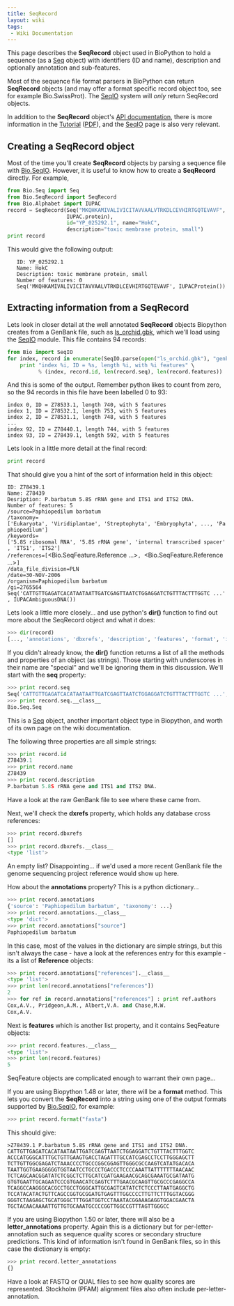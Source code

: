 ```yaml
---
title: SeqRecord
layout: wiki
tags:
 - Wiki Documentation
---
```


This page describes the **SeqRecord** object used in BioPython to hold a
sequence (as a [Seq](Seq "wikilink") object) with identifiers (ID and
name), description and optionally annotation and sub-features.

Most of the sequence file format parsers in BioPython can return
**SeqRecord** objects (and may offer a format specific record object
too, see for example Bio.SwissProt). The [SeqIO](SeqIO "wikilink")
system will *only* return SeqRecord objects.

In addition to the **SeqRecord** object's [API
documentation](http://biopython.org/DIST/docs/api/Bio.SeqRecord.SeqRecord-class.html),
there is more information in the
[Tutorial](http://biopython.org/DIST/docs/tutorial/Tutorial.html)
([PDF](http://biopython.org/DIST/docs/tutorial/Tutorial.pdf)), and the
[SeqIO](SeqIO "wikilink") page is also very relevant.

Creating a SeqRecord object
---------------------------

Most of the time you'll create **SeqRecord** objects by parsing a
sequence file with [Bio.SeqIO](SeqIO "wikilink"). However, it is useful
to know how to create a **SeqRecord** directly. For example,

``` python
from Bio.Seq import Seq
from Bio.SeqRecord import SeqRecord
from Bio.Alphabet import IUPAC
record = SeqRecord(Seq("MKQHKAMIVALIVICITAVVAALVTRKDLCEVHIRTGQTEVAVF",
                   IUPAC.protein),
                   id="YP_025292.1", name="HokC",
                   description="toxic membrane protein, small")
print record
```

This would give the following output:

`   ID: YP_025292.1`  
`   Name: HokC`  
`   Description: toxic membrane protein, small`  
`   Number of features: 0`  
`   Seq('MKQHKAMIVALIVICITAVVAALVTRKDLCEVHIRTGQTEVAVF', IUPACProtein())`

Extracting information from a SeqRecord
---------------------------------------

Lets look in closer detail at the well annotated **SeqRecord** objects
Biopython creates from a GenBank file, such as
[ls\_orchid.gbk](http://biopython.org/DIST/docs/tutorial/examples/ls_orchid.gbk),
which we'll load using the [SeqIO](SeqIO "wikilink") module. This file
contains 94 records:

``` python
from Bio import SeqIO
for index, record in enumerate(SeqIO.parse(open("ls_orchid.gbk"), "genbank")) :
    print "index %i, ID = %s, length %i, with %i features" \
          % (index, record.id, len(record.seq), len(record.features))
```

And this is some of the output. Remember python likes to count from
zero, so the 94 records in this file have been labelled 0 to 93:

`index 0, ID = Z78533.1, length 740, with 5 features`  
`index 1, ID = Z78532.1, length 753, with 5 features`  
`index 2, ID = Z78531.1, length 748, with 5 features`  
`...`  
`index 92, ID = Z78440.1, length 744, with 5 features`  
`index 93, ID = Z78439.1, length 592, with 5 features`

Lets look in a little more detail at the final record:

``` python
print record
```

That should give you a hint of the sort of information held in this
object:

`ID: Z78439.1`  
`Name: Z78439`  
`Desription: P.barbatum 5.8S rRNA gene and ITS1 and ITS2 DNA.`  
`Number of features: 5`  
`/source=Paphiopedilum barbatum`  
`/taxonomy=['Eukaryota', 'Viridiplantae', 'Streptophyta', 'Embryophyta', ..., 'Paphiopedilum']`  
`/keywords=['5.8S ribosomal RNA', '5.8S rRNA gene', 'internal transcribed spacer', 'ITS1', 'ITS2']`  
`/references=[`<Bio.SeqFeature.Reference ...>`, `<Bio.SeqFeature.Reference ...>`]`  
`/data_file_division=PLN`  
`/date=30-NOV-2006`  
`/organism=Paphiopedilum barbatum`  
`/gi=2765564`  
`Seq('CATTGTTGAGATCACATAATAATTGATCGAGTTAATCTGGAGGATCTGTTTACTTTGGTC ...', IUPACAmbiguousDNA())`

Lets look a little more closely... and use python's **dir()** function
to find out more about the SeqRecord object and what it does:

``` python
>>> dir(record)
[..., 'annotations', 'dbxrefs', 'description', 'features', 'format', 'id', 'letter_annotations', 'name', 'seq']
```

If you didn't already know, the **dir()** function returns a list of all
the methods and properties of an object (as strings). Those starting
with underscores in their name are "special" and we'll be ignoring them
in this discussion. We'll start with the **seq** property:

``` python
>>> print record.seq
Seq('CATTGTTGAGATCACATAATAATTGATCGAGTTAATCTGGAGGATCTGTTTACTTTGGTC ...', IUPACAmbiguousDNA())
>>> print record.seq.__class__
Bio.Seq.Seq
```

This is a [Seq](Seq "wikilink") object, another important object type in
Biopython, and worth of its own page on the wiki documentation.

The following three properties are all simple strings:

``` python
>>> print record.id
Z78439.1
>>> print record.name
Z78439
>>> print record.description
P.barbatum 5.8S rRNA gene and ITS1 and ITS2 DNA.
```

Have a look at the raw GenBank file to see where these came from.

Next, we'll check the **dxrefs** property, which holds any database
cross references:

``` python
>>> print record.dbxrefs
[]
>>> print record.dbxrefs.__class__
<type 'list'>
```

An empty list? Disappointing... if we'd used a more recent GenBank file
the genome sequencing project reference would show up here.

How about the **annotations** property? This is a python dictionary...

``` python
>>> print record.annotations
{'source': 'Paphiopedilum barbatum', 'taxonomy': ...}
>>> print record.annotations.__class__
<type 'dict'>
>>> print record.annotations["source"]
Paphiopedilum barbatum
```

In this case, most of the values in the dictionary are simple strings,
but this isn't always the case - have a look at the references entry for
this example - its a list of **Reference** objects:

``` python
>>> print record.annotations["references"].__class__
<type 'list'>
>>> print len(record.annotations["references"])
2
>>> for ref in record.annotations["references"] : print ref.authors
Cox,A.V., Pridgeon,A.M., Albert,V.A. and Chase,M.W.
Cox,A.V.
```

Next is **features** which is another list property, and it contains
SeqFeature objects:

``` python
>>> print record.features.__class__
<type 'list'>
>>> print len(record.features)
5
```

SeqFeature objects are complicated enough to warrant their own page...

If you are using Biopython 1.48 or later, there will be a **format**
method. This lets you convert the **SeqRecord** into a string using one
of the output formats supported by [Bio.SeqIO](SeqIO "wikilink"), for
example:

``` python
>>> print record.format("fasta")
```

This should give:

`>Z78439.1 P.barbatum 5.8S rRNA gene and ITS1 and ITS2 DNA.`  
`CATTGTTGAGATCACATAATAATTGATCGAGTTAATCTGGAGGATCTGTTTACTTTGGTC`  
`ACCCATGGGCATTTGCTGTTGAAGTGACCTAGATTTGCCATCGAGCCTCCTTGGGAGCTT`  
`TCTTGTTGGCGAGATCTAAACCCCTGCCCGGCGGAGTTGGGCGCCAAGTCATATGACACA`  
`TAATTGGTGAAGGGGGTGGTAATCCTGCCCTGACCCTCCCCAAATTATTTTTTTAACAAC`  
`TCTCAGCAACGGATATCTCGGCTCTTGCATCGATGAAGAACGCAGCGAAATGCGATAATG`  
`GTGTGAATTGCAGAATCCCGTGAACATCGAGTCTTTGAACGCAAGTTGCGCCCGAGGCCA`  
`TCAGGCCAAGGGCACGCCTGCCTGGGCATTGCGAGTCATATCTCTCCCTTAATGAGGCTG`  
`TCCATACATACTGTTCAGCCGGTGCGGATGTGAGTTTGGCCCCTTGTTCTTTGGTACGGG`  
`GGGTCTAAGAGCTGCATGGGCTTTGGATGGTCCTAAATACGGAAAGAGGTGGACGAACTA`  
`TGCTACAACAAAATTGTTGTGCAAATGCCCCGGTTGGCCGTTTAGTTGGGCC`

If you are using Biopython 1.50 or later, there will also be a
**letter\_annotations** property. Again this is a dictionary but for
per-letter-annotation such as sequence quality scores or secondary
structure predictions. This kind of information isn't found in GenBank
files, so in this case the dictionary is empty:

``` python
>>> print record.letter_annotations
{}
```

Have a look at FASTQ or QUAL files to see how quality scores are
represented. Stockholm (PFAM) alignment files also often include
per-letter-annotation.
